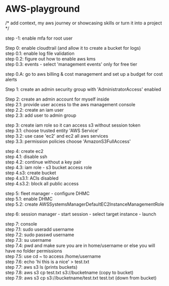 # AWS-playground

/* add context, my aws journey or showcasing skills or turn it into a project */    

step -1: enable mfa for root user

Step 0: enable cloudtrail (and allow it to create a bucket for logs)
<br>step 0.1: enable log file validation
<br>step 0.2: figure out how to enable aws kms
<br>step 0.3: events - select 'management events' only for free tier

step 0.A: go to aws billing & cost management and set up a budget for cost alerts

Step 1: create an admin security group with 'AdministratorAccess' enabled

Step 2: create an admin account for myself inside 
<br>step 2.1: provide user access to the aws management console
<br>step 2.2: create an iam user
<br>step 2.3: add user to admin group

step 3: create iam role so it can access s3 without session token
<br>step 3.1: choose trusted entity 'AWS Service'
<br>step 3.2: use case 'ec2' and ec2 all aws services
<br>step 3.3: permission policies choose 'AmazonS3FullAccess'

step 4: create ec2
<br>step 4.1: disable ssh
<br>step 4.2: continue without a key pair
<br>step 4.3: iam role - s3 bucket access role 
<br>step 4.s3: create bucket
<br>step 4.s3.1: ACls disabled
<br>step 4.s3.2: block all public access

step 5: fleet manager - configure DHMC
<br>step 5.1: enable DHMC
<br>step 5.2: create AWSSystemsManagerDefaultEC2InstanceManagementRole

step 6: session manager - start session - select target instance - launch

step 7: console
<br>step 7.1: sudo useradd username
<br>step 7.2: sudo passwd username
<br>step 7.3: su username
<br>step 7.4: pwd and make sure you are in home/username or else you will have no folder permissions
<br>step 7.5: use cd ~ to access /home/username
<br>step 7.6: echo 'hi this is a nice' > test.txt
<br>step 7.7: aws s3 ls (prints buckets)
<br>step 7.8: aws s3 cp test.txt s3://bucketname   (copy to bucket)
<br>step 7.9: aws s3 cp s3://bucketname/test.txt test.txt   (down from bucket)
